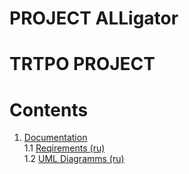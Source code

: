# PROJECT ALLigator
# TRTPO PROJECT

# Contents
1. [Documentation](https://github.com/bar47ney/trtpo_two/tree/master/docs) <br>
  1.1 [Reqirements (ru)](https://github.com/bar47ney/trtpo_two/blob/master/docs/Требования.md) <br>
  1.2 [UML Diagramms (ru)](https://github.com/bar47ney/trtpo_two/blob/master/docs/Требования.md) <br>
